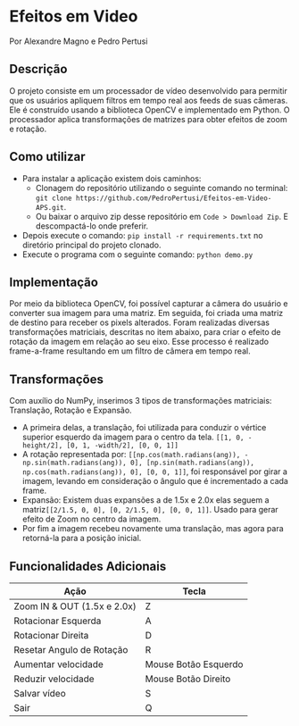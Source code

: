 # Efeitos em Video
Por Alexandre Magno e Pedro Pertusi

## Descrição
O projeto consiste em um processador de vídeo desenvolvido para permitir que os usuários apliquem filtros em tempo real aos feeds de suas câmeras. Ele é construído usando a biblioteca OpenCV e implementado em Python. O processador aplica transformações de matrizes para obter efeitos de zoom e rotação.

## Como utilizar
  - Para instalar a aplicação existem dois caminhos:
    - Clonagem do repositório utilizando o seguinte comando no terminal: `git clone https://github.com/PedroPertusi/Efeitos-em-Video-APS.git`.
    - Ou baixar o arquivo zip desse repositório em `Code > Download Zip`. E descompactá-lo onde preferir.
  - Depois execute o comando: `pip install -r requirements.txt` no diretório principal do projeto clonado.
  - Execute o programa com o seguinte comando: `python demo.py`

## Implementação
Por meio da biblioteca OpenCV, foi possível capturar a câmera do usuário e converter sua imagem para uma matriz. Em seguida, foi criada uma matriz de destino para receber os pixels alterados. Foram realizadas diversas transformações matriciais, descritas no item abaixo, para criar o efeito de rotação da imagem em relação ao seu eixo. Esse processo é realizado frame-a-frame resultando em um filtro de câmera em tempo real. 

## Transformações
Com auxílio do NumPy, inserimos 3 tipos de transformações matriciais: Translação, Rotação e Expansão. 
- A primeira delas, a translação, foi utilizada para conduzir o vértice superior esquerdo da imagem para o centro da tela. `[[1, 0, -height/2], [0, 1, -width/2], [0, 0, 1]]`
- A rotação representada por: `[[np.cos(math.radians(ang)), -np.sin(math.radians(ang)), 0], [np.sin(math.radians(ang)), np.cos(math.radians(ang)), 0], [0, 0, 1]]`, foi responsável por girar a imagem, levando em consideração o ângulo que é incrementado a cada frame.
- Expansão: Existem duas expansões a de 1.5x e 2.0x elas seguem a matriz`[[2/1.5, 0, 0], [0, 2/1.5, 0], [0, 0, 1]]`. Usado para gerar efeito de Zoom no centro da imagem.
- Por fim a imagem recebeu novamente uma translação, mas agora para retorná-la para a posição inicial.

## Funcionalidades Adicionais
| Ação | Tecla | 
| --- | --- |
| Zoom IN & OUT (1.5x e 2.0x) | Z |
| Rotacionar Esquerda | A |
| Rotacionar Direita | D |
| Resetar Angulo de Rotação | R |
| Aumentar velocidade | Mouse Botão Esquerdo |
| Reduzir velocidade | Mouse Botão Direito |
| Salvar vídeo | S |
| Sair | Q |

